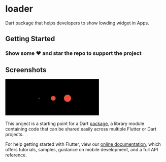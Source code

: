 # loader

Dart package that helps developers to show lowding widget in Apps.

## Getting Started

### Show some :heart: and star the repo to support the project

## Screenshots

<img src = "loader.gif">

This project is a starting point for a Dart
[package](https://flutter.dev/developing-packages/),
a library module containing code that can be shared easily across
multiple Flutter or Dart projects.

For help getting started with Flutter, view our 
[online documentation](https://flutter.dev/docs), which offers tutorials, 
samples, guidance on mobile development, and a full API reference.
